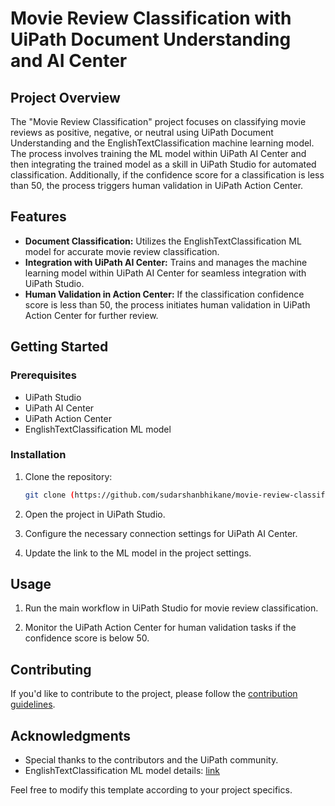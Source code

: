 # Movie Review Classification with UiPath Document Understanding and AI Center

## Project Overview

The "Movie Review Classification" project focuses on classifying movie reviews as positive, negative, or neutral using UiPath Document Understanding and the EnglishTextClassification machine learning model. The process involves training the ML model within UiPath AI Center and then integrating the trained model as a skill in UiPath Studio for automated classification. Additionally, if the confidence score for a classification is less than 50, the process triggers human validation in UiPath Action Center.

## Features

- **Document Classification:** Utilizes the EnglishTextClassification ML model for accurate movie review classification.
- **Integration with UiPath AI Center:** Trains and manages the machine learning model within UiPath AI Center for seamless integration with UiPath Studio.
- **Human Validation in Action Center:** If the classification confidence score is less than 50, the process initiates human validation in UiPath Action Center for further review.

## Getting Started

### Prerequisites

- UiPath Studio
- UiPath AI Center
- UiPath Action Center
- EnglishTextClassification ML model 

### Installation

1. Clone the repository:

   ```bash
   git clone (https://github.com/sudarshanbhikane/movie-review-classification)
   ```

2. Open the project in UiPath Studio.

3. Configure the necessary connection settings for UiPath AI Center.

4. Update the link to the ML model in the project settings.

## Usage

1. Run the main workflow in UiPath Studio for movie review classification.

2. Monitor the UiPath Action Center for human validation tasks if the confidence score is below 50.

## Contributing

If you'd like to contribute to the project, please follow the [contribution guidelines](CONTRIBUTING.md).



## Acknowledgments

- Special thanks to the contributors and the UiPath community.
- EnglishTextClassification ML model details: [link](link)

Feel free to modify this template according to your project specifics.
